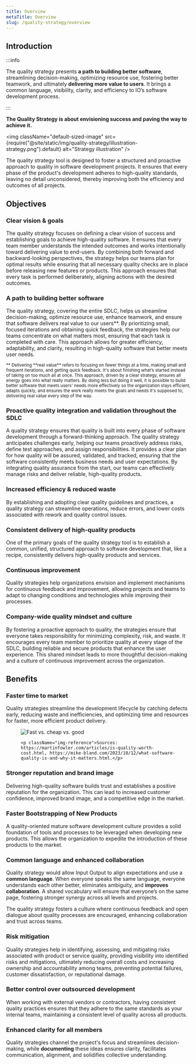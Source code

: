 ```yaml
---
title: Overview
metaTitle: Overview
slug: /quality-strategy/overview
---
```


## Introduction

:::info

The quality strategy presents **a path to building better software**, streamlining decision-making, optimizing resource use, fostering better teamwork, and ultimately **delivering more value to users**.
It brings a common language, visibility, clarity, and efficiency to IO’s software development process.

:::

**The Quality Strategy is about envisioning success and paving the way to achieve it.**

<img className="default-sized-image" src={require("@site/static/img/quality-strategy/illustration-strategy.png").default} alt="Strategy illustration" />

The quality strategy tool is designed to foster a structured and proactive approach to quality in software development projects. It ensures that every phase of the product's development adheres to high-quality standards, leaving no detail unconsidered, thereby improving both the efficiency and outcomes of all projects.

## Objectives

### Clear vision & goals

The quality strategy focuses on defining a clear vision of success and establishing goals to achieve high-quality software. 
It ensures that every team member understands the intended outcomes and works intentionally toward delivering value to end-users. 
By combining both forward and backward-looking perspectives, the strategy helps our teams plan for optimal results while ensuring that 
all necessary quality checks are in place before releasing new features or products. This approach ensures that every task is 
performed deliberately, aligning actions with the desired outcomes.

### A path to building better software

The quality strategy, covering the entire SDLC, helps us streamline decision-making, optimize resource use, enhance teamwork, 
and ensure that software delivers real value to our users**. By prioritizing small, focused iterations and obtaining quick feedback, 
the strategies help our teams concentrate on what matters most, ensuring that each task is completed with care. This approach allows for 
greater efficiency, adaptability, and clarity, resulting in high-quality software that better meets user needs.

<small>** Delivering **real value\*\* refers to focusing on fewer things at a time, making small and frequent iterations, 
and getting quick feedback. It's about finishing what’s started instead of taking on too much all at once. This approach, 
driven by a clear strategy, ensures all energy goes into what really matters. By doing less but doing it well, it is possible 
to build better software that meets users' needs more effectively so the organization stays efficient, adapts quickly, and ensures 
the work really meets the goals and needs it's supposed to, delivering real value every step of the way.</small>

### Proactive quality integration and validation throughout the SDLC

A quality strategy ensures that quality is built into every phase of software development through a forward-thinking approach. 
The quality strategy anticipates challenges early, helping our teams proactively address risks, define test approaches, and assign 
responsibilities. It provides a clear plan for how quality will be assured, validated, and tracked, ensuring that the software 
consistently meets business needs and user expectations. By integrating quality assurance from the start, our teams can effectively 
manage risks and deliver reliable, high-quality products.

### Increased efficiency & reduced waste

By establishing and adopting clear quality guidelines and practices, a quality strategy can streamline operations, reduce errors, 
and lower costs associated with rework and quality control issues.

### Consistent delivery of high-quality products

One of the primary goals of the quality strategy tool is to establish a common, unified, structured approach to software development that, 
like a recipe, consistently delivers high-quality products and services.

### Continuous improvement

Quality strategies help organizations envision and implement mechanisms for continuous feedback and improvement, allowing projects 
and teams to adapt to changing conditions and technologies while improving their processes.

### Company-wide quality mindset and culture

By fostering a proactive approach to quality, the strategies ensure that everyone takes responsibility for minimizing complexity, 
risk, and waste. It encourages every team member to prioritize quality at every stage of the SDLC, building reliable and secure 
products that enhance the user experience. This shared mindset leads to more thoughtful decision-making and a culture of continuous 
improvement across the organization.

## Benefits

### Faster time to market

Quality strategies streamline the development lifecycle by catching defects early, reducing waste and inefficiencies, 
and optimizing time and resources for faster, more efficient product delivery.

<figure>
	<img src={require("@site/static/img/quality-strategy/fast-cheap-good.png").default} alt="Fast vs. cheap vs. good" />

    <p className="img-reference">Sources: https://martinfowler.com/articles/is-quality-worth-cost.html, https://mike-bland.com/2023/10/12/what-software-quality-is-and-why-it-matters.html.</p>

</figure>

### Stronger reputation and brand image

Delivering high-quality software builds trust and establishes a positive reputation for the organization. This can lead to increased customer confidence, improved brand image, and a competitive edge in the market.

### Faster Bootstrapping of New Products

A quality-oriented mature software development culture provides a solid foundation of tools and processes to be leveraged when 
developing new products. This allows the organization to expedite the introduction of these products to the market.

### Common language and enhanced collaboration

Quality strategy would allow Input Output to align expectations and use a **common language**. When everyone speaks the same language, everyone understands each other better, eliminates ambiguity, and **improves collaboration**. A shared vocabulary will ensure that everyone’s on the same page, fostering stronger synergy across all levels and projects.

The quality strategy fosters a culture where continuous feedback and open dialogue about quality processes are encouraged, enhancing collaboration and trust across teams.

### Risk mitigation

Quality strategies help in identifying, assessing, and mitigating risks associated with product or service quality, providing visibility into identified risks and mitigations, ultimately reducing overall costs and increasing ownership and accountability among teams, preventing potential failures, customer dissatisfaction, or reputational damage.

### Better control over outsourced development

When working with external vendors or contractors, having consistent quality practices ensures that they adhere to the same standards as your internal teams, maintaining a consistent level of quality across all products.

### Enhanced clarity for all members

Quality strategies channel the project's focus and streamlines decision-making, while **documenting** these ideas ensures clarity, facilitates communication, alignment, and solidifies collective understanding.
